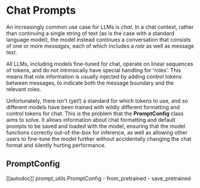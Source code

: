 <!--Copyright 2023 The HuggingFace Team. All rights reserved.

Licensed under the Apache License, Version 2.0 (the "License"); you may not use this file except in compliance with
the License. You may obtain a copy of the License at

http://www.apache.org/licenses/LICENSE-2.0

Unless required by applicable law or agreed to in writing, software distributed under the License is distributed on
an "AS IS" BASIS, WITHOUT WARRANTIES OR CONDITIONS OF ANY KIND, either express or implied. See the License for the
specific language governing permissions and limitations under the License.

⚠️ Note that this file is in Markdown but contain specific syntax for our doc-builder (similar to MDX) that may not be
rendered properly in your Markdown viewer.

-->

# Chat Prompts

An increasingly common use case for LLMs is *chat*. In a chat context, rather than continuing a single string
of text (as is the case with a standard language model), the model instead continues a conversation that consists
of one or more *messages*, each of which includes a *role* as well as message text.

All LLMs, including models fine-tuned for chat, operate on linear sequences of tokens, and do not intrinsically
have special handling for 'roles'. This means that role information is usually injected by adding control tokens
between messages, to indicate both the message boundary and the relevant roles.

Unfortunately, there isn't (yet!) a standard for which tokens to use, and so different models have been trained
with wildly different formatting and control tokens for chat. This is the problem that the **PromptConfig** class
aims to solve. It allows information about chat formatting and default prompts to be saved and loaded with the model,
ensuring that the model functions correctly out-of-the-box for inference, as well as allowing other users to fine-tune
the model further without accidentally changing the chat format and silently hurting performance.

## PromptConfig

[[autodoc]] prompt_utils.PromptConfig
	- from_pretrained
	- save_pretrained
